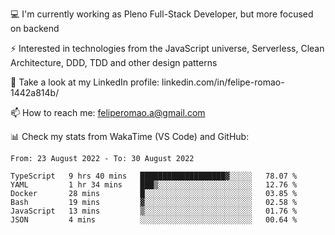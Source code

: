 💻 I'm currently working as Pleno Full-Stack Developer, but more focused on backend

⚡ Interested in technologies from the JavaScript universe, Serverless, Clean Architecture, DDD, TDD and other design patterns

👥 Take a look at my LinkedIn profile: linkedin.com/in/felipe-romao-1442a814b/

📫 How to reach me: feliperomao.a@gmail.com

📊 Check my stats from WakaTime (VS Code) and GitHub:

<!--START_SECTION:waka-->

```text
From: 23 August 2022 - To: 30 August 2022

TypeScript   9 hrs 40 mins   ███████████████████▓░░░░░   78.07 %
YAML         1 hr 34 mins    ███▒░░░░░░░░░░░░░░░░░░░░░   12.76 %
Docker       28 mins         █░░░░░░░░░░░░░░░░░░░░░░░░   03.85 %
Bash         19 mins         ▓░░░░░░░░░░░░░░░░░░░░░░░░   02.58 %
JavaScript   13 mins         ▒░░░░░░░░░░░░░░░░░░░░░░░░   01.76 %
JSON         4 mins          ░░░░░░░░░░░░░░░░░░░░░░░░░   00.64 %
```

<!--END_SECTION:waka-->
